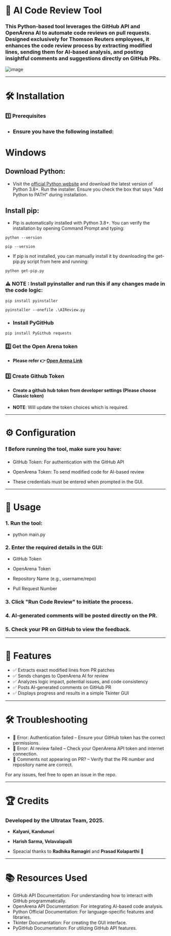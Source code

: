# 🚀 AI Code Review Tool

### This Python-based tool leverages the GitHub API and OpenArena AI to automate code reviews on pull requests. Designed exclusively for Thomson Reuters employees, it enhances the code review process by extracting modified lines, sending them for AI-based analysis, and posting insightful comments and suggestions directly on GitHub PRs.

![image](https://github.com/user-attachments/assets/440beffb-aa4b-4593-98b4-e9988e249b20)

---

# 🛠 Installation

### 1️⃣ Prerequisites

- ### Ensure you have the following installed:

# Windows
## Download Python:
- Visit the [official Python website](https://www.python.org/downloads/) and download the latest version of Python 3.8+.
Run the installer. Ensure you check the box that says "Add Python to PATH" during installation.

## Install pip:

- Pip is automatically installed with Python 3.8+. You can verify the installation by opening Command Prompt and typing:
```
python --version
```
```
pip --version
```

- If pip is not installed, you can manually install it by downloading the get-pip.py script from here and running:
```
python get-pip.py
```
### ⚠️ NOTE : Install pyinstaller and run this if any changes made in the code logic:

```
pip install pyinstaller
```
```
pyinstaller --onefile .\AIReview.py
```

- ### Install PyGitHub 

```
pip install PyGithub requests
```

### 2️⃣ Get the Open Arena token

- #### Please refer 👉 [Open Arena Link](https://helix.thomsonreuters.com/static-sites/site-builds/gcs-ml_ai-platform-documentation/ai-platform/09_openarena/api_user_guide.html#step-5-locate-your-esso-token)


### 3️⃣ Create Github Token
- #### Create a github hub token from developer settings (Please choose Classic token)
- **NOTE**: Will update the token choices which is required.

---

# ⚙️ Configuration

### ❗ Before running the tool, make sure you have:

- GitHub Token: For authentication with the GitHub API

- OpenArena Token: To send modified code for AI-based review

- These credentials must be entered when prompted in the GUI.

---
# 🚀 Usage

### 1. Run the tool:

- python main.py


### 2. Enter the required details in the GUI:

- GitHub Token

- OpenArena Token

- Repository Name (e.g., username/repo)

- Pull Request Number


### 3. Click "Run Code Review" to initiate the process.


### 4. AI-generated comments will be posted directly on the PR.


### 5. Check your PR on GitHub to view the feedback.

---

# 📌 Features

- ✅ Extracts exact modified lines from PR patches
- ✅ Sends changes to OpenArena AI for review
- ✅ Analyzes logic impact, potential issues, and code consistency
- ✅ Posts AI-generated comments on GitHub PR
- ✅ Displays progress and results in a simple Tkinter GUI


---

# 🛠 Troubleshooting

- 🔹 Error: Authentication failed – Ensure your GitHub token has the correct permissions.
- 🔹 Error: AI review failed – Check your OpenArena API token and internet connection.
- 🔹 Comments not appearing on PR? – Verify that the PR number and repository name are correct.

For any issues, feel free to open an issue in the repo.

---

# 🏆 Credits

### Developed by the Ultratax Team, 2025.
- **Kalyani, Kandunuri**
- **Harish Sarma, Velavalapalli**

- Speacial thanks to **Radhika Ramagiri** and **Prasad Kolaparthi** 💖

---

# 📚 Resources Used
- GitHub API Documentation: For understanding how to interact with GitHub programmatically.
- OpenArena API Documentation: For integrating AI-based code analysis.
- Python Official Documentation: For language-specific features and libraries.
- Tkinter Documentation: For creating the GUI interface.
- PyGitHub Documentation: For utilizing GitHub API features.

